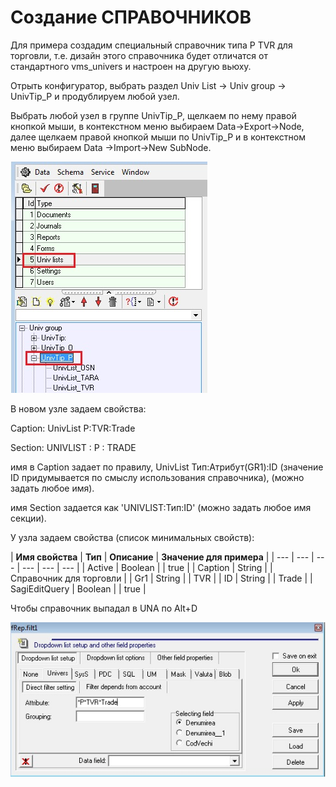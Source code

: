# Создание СПРАВОЧНИКОВ

Для примера создадим специальный справочник типа P TVR для торговли, т.е. дизайн этого справочника будет отличатся от стандартного vms\_univers и настроен на другую вьюху. 

Отрыть конфигуратор, выбрать раздел Univ List -&gt; Univ group -&gt; UnivTip\_P и продублируем любой узел. 

Выбрать любой узел в группе UnivTip\_P, щелкаем по нему правой кнопкой мыши, в контекстном меню выбираем Data-&gt;Export-&gt;Node, далее щелкаем правой кнопкой мыши по UnivTip\_P  и в контекстном меню выбираем Data -&gt;Import-&gt;New SubNode.

![](../../../../../.gitbook/assets/univlist_1%20%281%29.jpg)

В новом узле задаем свойства:

Caption: UnivList P:TVR:Trade 

Section: UNIVLIST : P : TRADE

имя в Caption задает по правилу, UnivList Тип:Атрибут\(GR1\):ID \(значение ID придумывается по смыслу использования справочника\), \(можно задать любое имя\).

имя Section задается как 'UNIVLIST:Тип:ID' \(можно задать любое имя секции\).

У узла задаем свойства \(список минимальных свойств\): 

| **Имя свойства** | **Тип** | **Описание**  | **Значение для примера** |
| --- | --- | --- | --- | --- | --- |
| Active | Boolean |  | true |
| Caption | String |  | Справочник для торговли |
| Gr1 | String |  | TVR |
| ID | String |  | Trade |
| SagiEditQuery | Boolean |  | true |

 Чтобы справочник выпадал в UNA по Alt+D

![](../../../../../.gitbook/assets/univlist_2%20%281%29.jpg)

